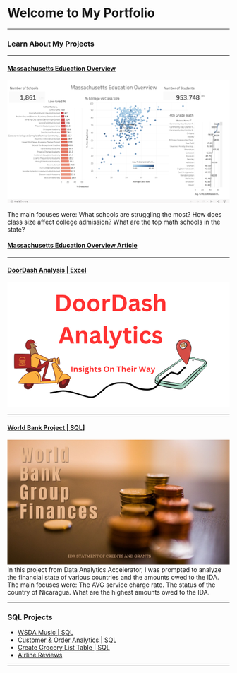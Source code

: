 # Welcome to My Portfolio

---

### Learn About My Projects

---
#### [Massachusetts Education Overview](https://public.tableau.com/app/profile/dava.betts/viz/MassachusettsEducationOverview_16921526478260/MassachusettsEducationOverview)
<img src="images/Screenshot 2023-08-24 at 1.57.37 PM.png"/>

The main focuses were:
What schools are struggling the most?
How does class size affect college admission?
What are the top math schools in the state? 
#### [Massachusetts Education Overview Article](https://www.linkedin.com/pulse/massachusetts-school-project-dava-betts/?trackingId=rdGItH05SRC%2BeCdSE5Nc2w%3D%3D)


 

---
#### [DoorDash Analysis | Excel](https://www.linkedin.com/pulse/doordash-analytics-dava-betts/?trackingId=ddRZgjmQRfmBDQOCuJKJFQ%3D%3D)
<img src="images/DDimage.png">
 


---
#### [World Bank Project | SQL]([https://www.linkedin.com/pulse/show-me-money-dava-betts/?published=t)]
<img src="https://github.com/DavaBetts/DavaBetts.Github.io/blob/master/images/World%20Bank%20(Presentation%20(169)).jpg">
In this project from Data Analytics Accelerator, I was prompted to analyze the financial state of various countries and the amounts owed to the IDA. The main focuses were:
The AVG service charge rate.
The status of the country of Nicaragua.
What are the highest amounts owed to the IDA.

---

### SQL Projects

- [WSDA Music | SQL](https://github.com/DavaBetts/SQL/blob/main/WSDA_Music.db)
- [Customer & Order Analytics | SQL](https://github.com/DavaBetts/SQL/blob/main/Customer%20and%20Order%20Analytics)
- [Create Grocery List Table | SQL](https://github.com/DavaBetts/SQL/blob/main/Grocery%20Store%20Database%20and%20Stats)
- [Airline Reviews](https://github.com/DavaBetts/SQL/blob/main/Airline_Reviews)


---




